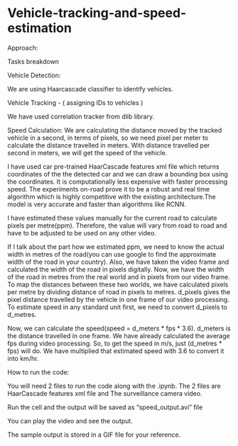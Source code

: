 # Vehicle-tracking-and-speed-estimation

Approach:

Tasks breakdown

Vehicle Detection:

We are using Haarcascade classifier to identify vehicles.

Vehicle Tracking - ( assigning IDs to vehicles )

We have used correlation tracker from dlib library.

Speed Calculation:
We are calculating the distance moved by the tracked vehicle in a second, in terms of pixels, so we need pixel per meter to calculate the distance travelled in meters.
With distance travelled per second in meters, we will get the speed of the vehicle.

I have used car pre-trained HaarCascade features xml file which returns coordinates of the the detected car and we can draw a bounding box using the coordinates. It is computationally less expensive with faster processing speed. The experiments on-road prove it to be a robust and real time algorithm which is highly competitive with the existing architecture.The model is very accurate and faster than algorithms like RCNN.

I have estimated these values manually for the current road to calculate pixels per metre(ppm). Therefore, the value will vary from road to road and have to be adjusted to be used on any other video.

If I talk about the part how we estimated ppm, we need to know the actual width in metres of the road(you can use google to find the approximate width of the road in your country). Also, we have taken the video frame and calculated the width of the road in pixels digitally. Now, we have the width of the road in metres from the real world and in pixels from our video frame. To map the distances between these two worlds, we have calculated pixels per metre by dividing distance of road in pixels to metres.
d_pixels gives the pixel distance travelled by the vehicle in one frame of our video processing. To estimate speed in any standard unit first, we need to convert d_pixels to d_metres.

Now, we can calculate the speed(speed = d_meters * fps * 3.6). d_meters is the distance travelled in one frame. We have already calculated the average fps during video processing. So, to get the speed in m/s, just (d_metres * fps) will do. We have multiplied that estimated speed with 3.6 to convert it into km/hr.

How to run the code:

You will need 2 files to run the code along with the .ipynb. The 2 files are HaarCascade features xml file and The surveillance camera video. 

Run the cell and  the output will be saved as  “speed_output.avi”  file

You can play the video and see the output.

The sample output is stored in a GIF file for your reference.
